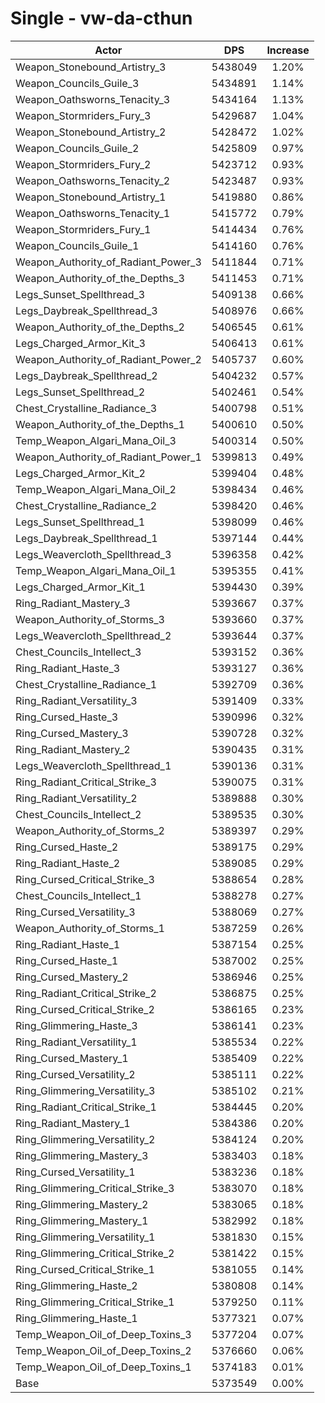 # Single - vw-da-cthun
| Actor | DPS | Increase |
|---|:---:|:---:|
|Weapon_Stonebound_Artistry_3|5438049|1.20%|
|Weapon_Councils_Guile_3|5434891|1.14%|
|Weapon_Oathsworns_Tenacity_3|5434164|1.13%|
|Weapon_Stormriders_Fury_3|5429687|1.04%|
|Weapon_Stonebound_Artistry_2|5428472|1.02%|
|Weapon_Councils_Guile_2|5425809|0.97%|
|Weapon_Stormriders_Fury_2|5423712|0.93%|
|Weapon_Oathsworns_Tenacity_2|5423487|0.93%|
|Weapon_Stonebound_Artistry_1|5419880|0.86%|
|Weapon_Oathsworns_Tenacity_1|5415772|0.79%|
|Weapon_Stormriders_Fury_1|5414434|0.76%|
|Weapon_Councils_Guile_1|5414160|0.76%|
|Weapon_Authority_of_Radiant_Power_3|5411844|0.71%|
|Weapon_Authority_of_the_Depths_3|5411453|0.71%|
|Legs_Sunset_Spellthread_3|5409138|0.66%|
|Legs_Daybreak_Spellthread_3|5408976|0.66%|
|Weapon_Authority_of_the_Depths_2|5406545|0.61%|
|Legs_Charged_Armor_Kit_3|5406413|0.61%|
|Weapon_Authority_of_Radiant_Power_2|5405737|0.60%|
|Legs_Daybreak_Spellthread_2|5404232|0.57%|
|Legs_Sunset_Spellthread_2|5402461|0.54%|
|Chest_Crystalline_Radiance_3|5400798|0.51%|
|Weapon_Authority_of_the_Depths_1|5400610|0.50%|
|Temp_Weapon_Algari_Mana_Oil_3|5400314|0.50%|
|Weapon_Authority_of_Radiant_Power_1|5399813|0.49%|
|Legs_Charged_Armor_Kit_2|5399404|0.48%|
|Temp_Weapon_Algari_Mana_Oil_2|5398434|0.46%|
|Chest_Crystalline_Radiance_2|5398420|0.46%|
|Legs_Sunset_Spellthread_1|5398099|0.46%|
|Legs_Daybreak_Spellthread_1|5397144|0.44%|
|Legs_Weavercloth_Spellthread_3|5396358|0.42%|
|Temp_Weapon_Algari_Mana_Oil_1|5395355|0.41%|
|Legs_Charged_Armor_Kit_1|5394430|0.39%|
|Ring_Radiant_Mastery_3|5393667|0.37%|
|Weapon_Authority_of_Storms_3|5393660|0.37%|
|Legs_Weavercloth_Spellthread_2|5393644|0.37%|
|Chest_Councils_Intellect_3|5393152|0.36%|
|Ring_Radiant_Haste_3|5393127|0.36%|
|Chest_Crystalline_Radiance_1|5392709|0.36%|
|Ring_Radiant_Versatility_3|5391409|0.33%|
|Ring_Cursed_Haste_3|5390996|0.32%|
|Ring_Cursed_Mastery_3|5390728|0.32%|
|Ring_Radiant_Mastery_2|5390435|0.31%|
|Legs_Weavercloth_Spellthread_1|5390136|0.31%|
|Ring_Radiant_Critical_Strike_3|5390075|0.31%|
|Ring_Radiant_Versatility_2|5389888|0.30%|
|Chest_Councils_Intellect_2|5389535|0.30%|
|Weapon_Authority_of_Storms_2|5389397|0.29%|
|Ring_Cursed_Haste_2|5389175|0.29%|
|Ring_Radiant_Haste_2|5389085|0.29%|
|Ring_Cursed_Critical_Strike_3|5388654|0.28%|
|Chest_Councils_Intellect_1|5388278|0.27%|
|Ring_Cursed_Versatility_3|5388069|0.27%|
|Weapon_Authority_of_Storms_1|5387259|0.26%|
|Ring_Radiant_Haste_1|5387154|0.25%|
|Ring_Cursed_Haste_1|5387002|0.25%|
|Ring_Cursed_Mastery_2|5386946|0.25%|
|Ring_Radiant_Critical_Strike_2|5386875|0.25%|
|Ring_Cursed_Critical_Strike_2|5386165|0.23%|
|Ring_Glimmering_Haste_3|5386141|0.23%|
|Ring_Radiant_Versatility_1|5385534|0.22%|
|Ring_Cursed_Mastery_1|5385409|0.22%|
|Ring_Cursed_Versatility_2|5385111|0.22%|
|Ring_Glimmering_Versatility_3|5385102|0.21%|
|Ring_Radiant_Critical_Strike_1|5384445|0.20%|
|Ring_Radiant_Mastery_1|5384386|0.20%|
|Ring_Glimmering_Versatility_2|5384124|0.20%|
|Ring_Glimmering_Mastery_3|5383403|0.18%|
|Ring_Cursed_Versatility_1|5383236|0.18%|
|Ring_Glimmering_Critical_Strike_3|5383070|0.18%|
|Ring_Glimmering_Mastery_2|5383065|0.18%|
|Ring_Glimmering_Mastery_1|5382992|0.18%|
|Ring_Glimmering_Versatility_1|5381830|0.15%|
|Ring_Glimmering_Critical_Strike_2|5381422|0.15%|
|Ring_Cursed_Critical_Strike_1|5381055|0.14%|
|Ring_Glimmering_Haste_2|5380808|0.14%|
|Ring_Glimmering_Critical_Strike_1|5379250|0.11%|
|Ring_Glimmering_Haste_1|5377321|0.07%|
|Temp_Weapon_Oil_of_Deep_Toxins_3|5377204|0.07%|
|Temp_Weapon_Oil_of_Deep_Toxins_2|5376660|0.06%|
|Temp_Weapon_Oil_of_Deep_Toxins_1|5374183|0.01%|
|Base|5373549|0.00%|
